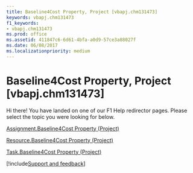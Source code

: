 ```yaml
---
title: Baseline4Cost Property, Project [vbapj.chm131473]
keywords: vbapj.chm131473
f1_keywords:
- vbapj.chm131473
ms.prod: office
ms.assetid: 411847c6-6d61-4bfa-a0d9-57ce3a88027f
ms.date: 06/08/2017
ms.localizationpriority: medium
---
```



# Baseline4Cost Property, Project [vbapj.chm131473]

Hi there! You have landed on one of our F1 Help redirector pages. Please select the topic you were looking for below.

[Assignment.Baseline4Cost Property (Project)](https://msdn.microsoft.com/library/2bab26ff-0d68-6258-3978-45fc6faf3e9d%28Office.15%29.aspx)

[Resource.Baseline4Cost Property (Project)](https://msdn.microsoft.com/library/1dac3167-adff-14ed-48e7-667293780a1a%28Office.15%29.aspx)

[Task.Baseline4Cost Property (Project)](https://msdn.microsoft.com/library/50d77d8e-0726-4446-3e6b-58283176e3ea%28Office.15%29.aspx)

[!include[Support and feedback](~/includes/feedback-boilerplate.md)]